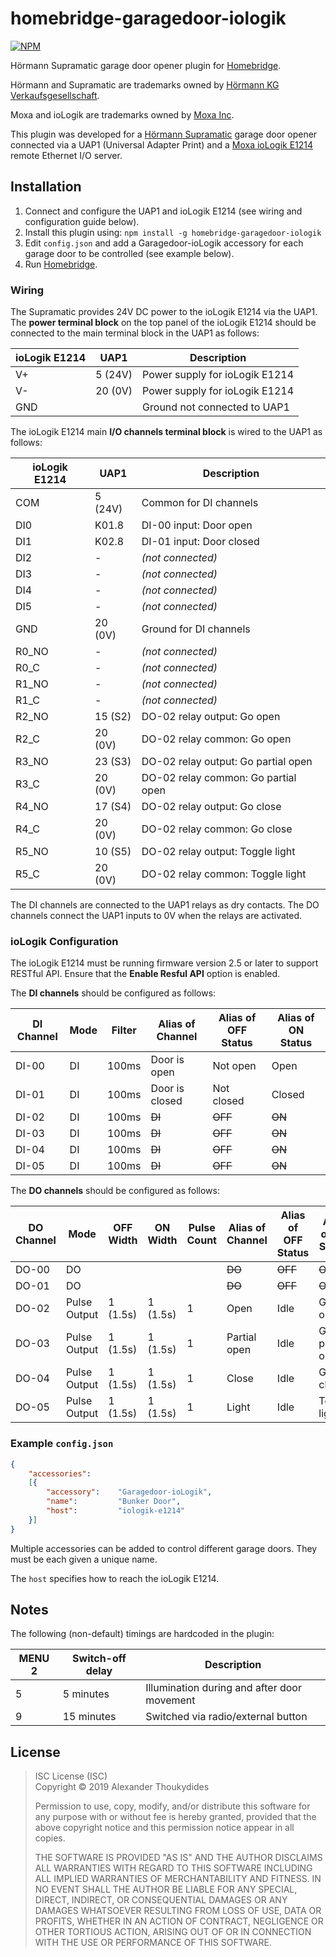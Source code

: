 # homebridge-garagedoor-iologik

[![NPM](https://nodei.co/npm/homebridge-garagedoor-iologik.png)](https://nodei.co/npm/homebridge-garagedoor-iologik/)

Hörmann Supramatic garage door opener plugin for [Homebridge](https://github.com/nfarina/homebridge).

Hörmann and Supramatic are trademarks owned by [Hörmann KG Verkaufsgesellschaft](https://www.hoermann.com/).

Moxa and ioLogik are trademarks owned by [Moxa Inc](https://www.moxa.com/).

This plugin was developed for a [Hörmann Supramatic](https://www.hormann.co.uk/home-owners-and-renovators/operators/garage-door-operators/) garage door opener connected via a UAP1 (Universal Adapter Print) and a [Moxa ioLogik E1214](https://www.moxa.com/en/products/industrial-edge-connectivity/controllers-and-ios/universal-controllers-and-i-os/iologik-e1200-series/iologik-e1214) remote Ethernet I/O server.

## Installation

1. Connect and configure the UAP1 and ioLogik E1214 (see wiring and configuration guide below).
1. Install this plugin using: `npm install -g homebridge-garagedoor-iologik`
1. Edit `config.json` and add a Garagedoor-ioLogik accessory for each garage door to be controlled (see example below).
1. Run [Homebridge](https://github.com/nfarina/homebridge).

### Wiring

The Supramatic provides 24V DC power to the ioLogik E1214 via the UAP1. The **power terminal block** on the top panel of the ioLogik E1214 should be connected to the main terminal block in the UAP1 as follows:

| ioLogik E1214 | UAP1    | Description                         |
| ------------- | ------- | ------------------------------      |
| V+            | 5 (24V) | Power supply for ioLogik E1214      |
| V-            | 20 (0V) | Power supply for ioLogik E1214      |
| GND           |         | Ground not connected to UAP1        |

The ioLogik E1214 main **I/O channels terminal block** is wired to the UAP1 as follows:

| ioLogik E1214 | UAP1    | Description                         |
| ------------- | ------- | ------------------------------      |
| COM           | 5 (24V) | Common for DI channels              |
| DI0           | K01.8   | DI-00 input: Door open              |
| DI1           | K02.8   | DI-01 input: Door closed            |
| DI2           | -       | *(not connected)*                   |
| DI3           | -       | *(not connected)*                   |
| DI4           | -       | *(not connected)*                   |
| DI5           | -       | *(not connected)*                   |
| GND           | 20 (0V) | Ground for DI channels              |
| R0_NO         | -       | *(not connected)*                   |
| R0_C          | -       | *(not connected)*                   |
| R1_NO         | -       | *(not connected)*                   |
| R1_C          | -       | *(not connected)*                   |
| R2_NO         | 15 (S2) | DO-02 relay output: Go open         |
| R2_C          | 20 (0V) | DO-02 relay common: Go open         |
| R3_NO         | 23 (S3) | DO-02 relay output: Go partial open |
| R3_C          | 20 (0V) | DO-02 relay common: Go partial open |
| R4_NO         | 17 (S4) | DO-02 relay output: Go close        |
| R4_C          | 20 (0V) | DO-02 relay common: Go close        |
| R5_NO         | 10 (S5) | DO-02 relay output: Toggle light    |
| R5_C          | 20 (0V) | DO-02 relay common: Toggle light    |

The DI channels are connected to the UAP1 relays as dry contacts. The DO channels connect the UAP1 inputs to 0V when the relays are activated.

### ioLogik Configuration

The ioLogik E1214 must be running firmware version 2.5 or later to support RESTful API. Ensure that the **Enable Resful API** option is enabled.

The **DI channels** should be configured as follows:

| DI Channel | Mode | Filter | Alias of Channel | Alias of OFF Status | Alias of ON Status |
| ---------- | ---- | ------ | ---------------- | ------------------- | ------------------ |
| DI-00      | DI   | 100ms  | Door is open     | Not open            | Open               |
| DI-01      | DI   | 100ms  | Door is closed   | Not closed          | Closed             |
| DI-02      | DI   | 100ms  | ~~DI~~           | ~~OFF~~             | ~~ON~~             |
| DI-03      | DI   | 100ms  | ~~DI~~           | ~~OFF~~             | ~~ON~~             |
| DI-04      | DI   | 100ms  | ~~DI~~           | ~~OFF~~             | ~~ON~~             |
| DI-05      | DI   | 100ms  | ~~DI~~           | ~~OFF~~             | ~~ON~~             |

The **DO channels** should be configured as follows:

| DO Channel | Mode         | OFF Width | ON Width | Pulse Count | Alias of Channel | Alias of OFF Status | Alias of ON Status |
| ---------- | ------------ | --------- | -------- | ----------- | ---------------- | ------------------- | ------------------ |
| DO-00      | DO           |           |          |             | ~~DO~~           | ~~OFF~~             | ~~ON~~             |
| DO-01      | DO           |           |          |             | ~~DO~~           | ~~OFF~~             | ~~ON~~             |
| DO-02      | Pulse Output | 1 (1.5s)  | 1 (1.5s) | 1           | Open             | Idle                | Go open            |
| DO-03      | Pulse Output | 1 (1.5s)  | 1 (1.5s) | 1           | Partial open     | Idle                | Go partial open    |
| DO-04      | Pulse Output | 1 (1.5s)  | 1 (1.5s) | 1           | Close            | Idle                | Go close           |
| DO-05      | Pulse Output | 1 (1.5s)  | 1 (1.5s) | 1           | Light            | Idle                | Toggle light       |

### Example `config.json`
```JSON
{
    "accessories":
    [{
        "accessory":    "Garagedoor-ioLogik",
        "name":         "Bunker Door",
        "host":         "iologik-e1214"
    }]
}
```
Multiple accessories can be added to control different garage doors. They must be each given a unique name.

The `host` specifies how to reach the ioLogik E1214.

## Notes

The following (non-default) timings are hardcoded in the plugin:

| MENU 2 | Switch-off delay | Description                                 |
| ------ | ---------------- | ------------------------------------------- |
| 5      | 5 minutes        | Illumination during and after door movement |
| 9      | 15 minutes       | Switched via radio/external button          |

## License

> ISC License (ISC)<br>Copyright © 2019 Alexander Thoukydides
>
> Permission to use, copy, modify, and/or distribute this software for any purpose with or without fee is hereby granted, provided that the above copyright notice and this permission notice appear in all copies.
>
> THE SOFTWARE IS PROVIDED "AS IS" AND THE AUTHOR DISCLAIMS ALL WARRANTIES WITH REGARD TO THIS SOFTWARE INCLUDING ALL IMPLIED WARRANTIES OF MERCHANTABILITY AND FITNESS. IN NO EVENT SHALL THE AUTHOR BE LIABLE FOR ANY SPECIAL, DIRECT, INDIRECT, OR CONSEQUENTIAL DAMAGES OR ANY DAMAGES WHATSOEVER RESULTING FROM LOSS OF USE, DATA OR PROFITS, WHETHER IN AN ACTION OF CONTRACT, NEGLIGENCE OR OTHER TORTIOUS ACTION, ARISING OUT OF OR IN CONNECTION WITH THE USE OR PERFORMANCE OF THIS SOFTWARE.
